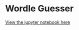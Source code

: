 # Wordle Guesser

[View the jupyter notebook here](https://github.com/christopherbronner/wordle_guesser/blob/master/wordle_guesser.ipynb)


